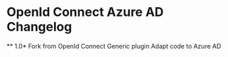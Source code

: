 
# OpenId Connect Azure AD Changelog

** 1.0*
Fork from OpenId Connect Generic plugin
Adapt code to Azure AD

